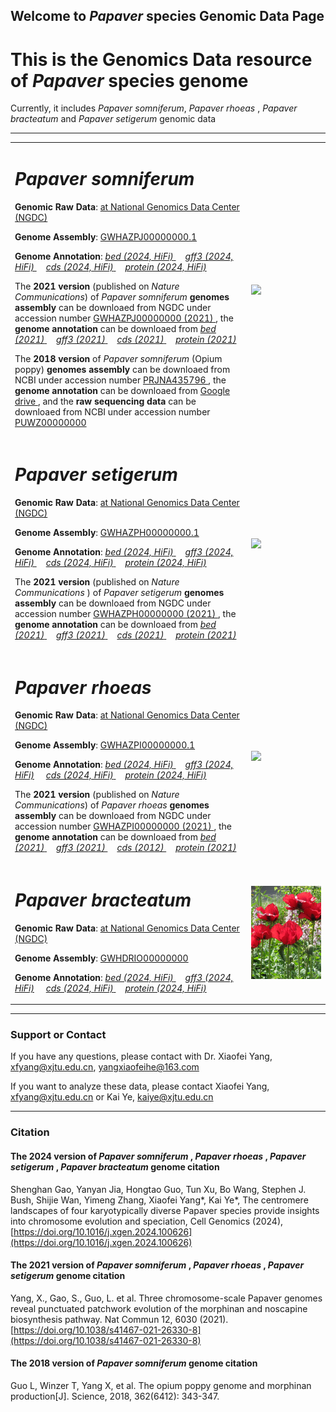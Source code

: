 ## Welcome to _Papaver_ species Genomic Data Page

# This is the Genomics Data resource of _Papaver_ species genome

Currently, it includes _Papaver somniferum_, _Papaver rhoeas_ , _Papaver bracteatum_ and _Papaver setigerum_  genomic data

---
<div>
<table border="0">
  <tr>
    <td width="75%">
      <h1><i>Papaver somniferum</i></h1>
      <p><b>Genomic Raw Data</b>: <a href = "https://ngdc.cncb.ac.cn"> at National Genomics Data Center (NGDC)</a></p>
      <p><b>Genome Assembly</b>: <a href = "https://ngdc.cncb.ac.cn/search/?dbId=&q=GWHAZPJ00000000.1"> GWHAZPJ00000000.1 </a></p>
      <p><b>Genome Annotation</b>: 
        <a href = "https://drive.google.com/file/d/1J2DGfp_x7l5HRaDSVvVWcRyU_sZhvwEC/view?usp=drive_link" download="Papaver_somniferum.gene.bed.tar.gz"> <i>bed (2024, HiFi)</i> </a> &nbsp;&nbsp;&nbsp;
        <a href = "https://drive.google.com/file/d/1qtsXrZMJTcLvNohILSjBSg4MQl6P8NgU/view?usp=drive_link" download="Papaver_somniferum.gene.gff3.tar.gz"> <i>gff3 (2024, HiFi)</i> </a> &nbsp;&nbsp;&nbsp;
        <a href = "https://drive.google.com/file/d/1hln5CxyQBc9EUCvGsWlVnxdJoeiTZ62o/view?usp=drive_link" download="Papaver_somniferum.cds.tar.gz"> <i>cds (2024, HiFi)</i> </a>  &nbsp;&nbsp;&nbsp;
        <a href = "https://drive.google.com/file/d/1f8yyvQ0Cd9S2fIL_uPhXYwJ7gB6kHOR4/view?usp=drive_link" download="Papaver_somniferum.pep.tar.gz"> <i>protein (2024, HiFi)</i> </a> 
      </p> 
      <p>The <b>2021 version </b> (published on <i>Nature Communications</i>) of <i>Papaver somniferum</i> <b>genomes assembly </b> can be downloaed from NGDC under accession number <a href = "https://ngdc.cncb.ac.cn/search/?dbId=&q=GWHAZPJ00000000"> GWHAZPJ00000000 (2021) </a>, the <b>genome annotation </b> can be downloaed from 
      <a href = "https://github.com/xjtu-omics/Papaver-Genomics/raw/main/Papaver_somniferum/Papaver_somniferum.gene.bed.tar.gz" download="Papaver_somniferum.gene.bed.tar.gz"> <i>bed (2021)</i> </a> &nbsp;&nbsp;&nbsp;
      <a href = "https://github.com/xjtu-omics/Papaver-Genomics/raw/main/Papaver_somniferum/Papaver_somniferum.gene.gff3.tar.gz" download="Papaver_somniferum.gene.gff3.tar.gz"> <i>gff3 (2021)</i> </a> &nbsp;&nbsp;&nbsp;
      <a href = "https://github.com/xjtu-omics/Papaver-Genomics/raw/main/Papaver_somniferum/Papaver_somniferum.cds.tar.gz" download="Papaver_somniferum.cds.tar.gz"> <i>cds (2021)</i> </a>  &nbsp;&nbsp;&nbsp;
      <a href = "https://github.com/xjtu-omics/Papaver-Genomics/raw/main/Papaver_somniferum/Papaver_somniferum.pep.tar.gz" download="Papaver_somniferum.pep.tar.gz"> <i>protein (2021)</i> </a> 
      </p> 
      <p> The <b>2018 version </b> of <i>Papaver somniferum</i> (Opium poppy) <b>genomes assembly </b> can be downloaed from NCBI under accession number 
      <a href = "https://www.ncbi.nlm.nih.gov/genome/12819"> PRJNA435796  </a>, the <b>genome annotation </b> can be downloaed from <a href = "https://drive.google.com/drive/folders/1EbvADcWflXQIuFcAukUs5TVDPfq81YrO"> Google drive </a>, and the <b> raw sequencing data </b> can be downloaed from NCBI under accession number <a href = "https://www.ncbi.nlm.nih.gov/Traces/wgs/PUWZ01"> PUWZ00000000 </a> 
      </p>
    </td>
    <td width="25%">
      <img src="image/opium_poppy.png" width="100%">
    </td>
  </tr>
  
  <tr>
    <td width="75%">
      <h1><i>Papaver setigerum</i></h1>
      <p><b>Genomic Raw Data</b>: <a href = "https://ngdc.cncb.ac.cn"> at National Genomics Data Center (NGDC)</a></p>
      <p><b>Genome Assembly</b>: <a href = "https://ngdc.cncb.ac.cn/search/?dbId=&q=GWHAZPH00000000.1"> GWHAZPH00000000.1 </a></p>
      <p><b>Genome Annotation</b>: 
        <a href = "https://drive.google.com/file/d/1S5QYg2poXDZNAU554_Fv5eAVK1PaR8iW/view?usp=drive_link" download="Papaver_setigerum.gene.bed.tar.gz"> <i>bed (2024, HiFi)</i> </a>  &nbsp;&nbsp;&nbsp;
       <a href = "https://drive.google.com/file/d/14Rl4euosWw086Il3c7fL2LC2_-rvxFgp/view?usp=drive_link" download="Papaver_setigerum.gene.gff3.tar.gz"> <i>gff3 (2024, HiFi)</i> </a>  &nbsp;&nbsp;&nbsp;
       <a href = "https://drive.google.com/file/d/1BSq_fZ-Fsk00JTwbfuCPWV80Y32x0pNJ/view?usp=drive_link" download="Papaver_setigerum.cds.tar.gz"> <i>cds (2024, HiFi)</i> </a> &nbsp;&nbsp;&nbsp;
       <a href = "https://drive.google.com/file/d/1ZwllkI7VT5lR3bmx755E0pwPrelqQAXP/view?usp=drive_link" download="Papaver_setigerum.pep.tar.gz"> <i>protein (2024, HiFi)</i> </a> 
      </p>
      <p>The <b>2021 version </b> (published on <i>Nature Communications </i>) of <i>Papaver setigerum</i> <b>genomes assembly </b> can be downloaed from NGDC under accession number <a href = "https://ngdc.cncb.ac.cn/search/?dbId=&q=GWHAZPH00000000"> GWHAZPH00000000 (2021) </a>, the <b>genome annotation </b> can be downloaed from  
        <a href = "https://github.com/xjtu-omics/Papaver-Genomics/raw/main/Papaver_setigerum/Papaver_setigerum.gene.bed.tar.gz" download="Papaver_setigerum.gene.bed.tar.gz"> <i>bed (2021)</i> </a>  &nbsp;&nbsp;&nbsp;
        <a href = "https://github.com/xjtu-omics/Papaver-Genomics/raw/main/Papaver_setigerum/Papaver_setigerum.gene.gff3.tar.gz" download="Papaver_setigerum.gene.gff3.tar.gz"> <i>gff3 (2021)</i> </a>  &nbsp;&nbsp;&nbsp;
       <a href = "https://github.com/xjtu-omics/Papaver-Genomics/raw/main/Papaver_setigerum/Papaver_setigerum.cds.tar.gz" download="Papaver_setigerum.cds.tar.gz"> <i>cds (2021)</i> </a> &nbsp;&nbsp;&nbsp;
       <a href = "https://github.com/xjtu-omics/Papaver-Genomics/raw/main/Papaver_setigerum/Papaver_setigerum.pep.tar.gz" download="Papaver_setigerum.pep.tar.gz"> <i>protein (2021)</i> </a> 
      </p>
    </td>
    <td width="25%">
      <img src="image/setigerum.png" width="100%">
    </td>
  </tr>
  <tr>
    <td width="75%">
      <h1><i>Papaver rhoeas</i></h1>
      <p><b>Genomic Raw Data</b>: <a href = "https://ngdc.cncb.ac.cn"> at National Genomics Data Center (NGDC)</a></p>
      <p><b>Genome Assembly</b>: <a href = "https://ngdc.cncb.ac.cn/search/?dbId=&q=GWHAZPI00000000.1">  GWHAZPI00000000.1 </a></p>
      <p><b>Genome Annotation</b>: 
        <a href = "https://drive.google.com/file/d/1AUFFDpLZKsV96uvDg3hPezWGDTjRrEKk/view?usp=drive_link" download="Papaver_rhoeas.gene.bed.tar.gz"> <i>bed (2024, HiFi)</i> </a>  &nbsp;&nbsp;&nbsp;
      <a href = "https://drive.google.com/file/d/1RxkoiwHg4nuQkJDYCkcwyskUiY77Z5ol/view?usp=drive_link" download="Papaver_rhoeas.gene.gff3.tar.gz"> <i>gff3 (2024, HiFi)</i></a> &nbsp;&nbsp;&nbsp;
      <a href = "https://drive.google.com/file/d/1fkATAw7ZgA0chDlHWYkBlVot3BlReSqN/view?usp=drive_link" download="Papaver_rhoeas.cds.tar.gz"> <i>cds (2024, HiFi)</i> </a> &nbsp;&nbsp;&nbsp;
      <a href = "https://drive.google.com/file/d/1I08LH79O2ddIuzfw8UeRf1jazgMVwDA4/view?usp=drive_link" download="Papaver_rhoeas.pep.tar.gz"> <i>protein (2024, HiFi)</i> </a></p>
      <p>The <b>2021 version </b> (published on <i>Nature Communications</i>) of <i>Papaver rhoeas</i> <b>genomes assembly </b> can be downloaed from NGDC under accession number <a href = "https://ngdc.cncb.ac.cn/search/?dbId=&q=GWHAZPI00000000"> GWHAZPI00000000 (2021) </a>, the <b>genome annotation </b> can be downloaed from 
        <a href = "https://github.com/xjtu-omics/Papaver-Genomics/raw/main/Papaver_rhoeas/Papaver_rhoeas.gene.bed.tar.gz" download="Papaver_rhoeas.gene.bed.tar.gz"> <i>bed (2021)</i> </a>  &nbsp;&nbsp;&nbsp;
        <a href = "https://github.com/xjtu-omics/Papaver-Genomics/raw/main/Papaver_rhoeas/Papaver_rhoeas.gene.gff3.tar.gz" download="Papaver_rhoeas.gene.gff3.tar.gz"> <i>gff3 (2021) </i></a> &nbsp;&nbsp;&nbsp;
      <a href = "https://github.com/xjtu-omics/Papaver-Genomics/raw/main/Papaver_rhoeas/Papaver_rhoeas.cds.tar.gz" download="Papaver_rhoeas.cds.tar.gz"> <i>cds (2012) </i> </a> &nbsp;&nbsp;&nbsp;
      <a href = "https://github.com/xjtu-omics/Papaver-Genomics/raw/main/Papaver_rhoeas/Papaver_rhoeas.pep.tar.gz" download="Papaver_rhoeas.pep.tar.gz"> <i>protein (2021)</i> </a> </p>
    </td>
    <td width="25%">
      <img src="image/rhoeas.png" width="100%">
    </td>
  </tr>
  <tr>
    <td width="75%">
      <h1><i>Papaver bracteatum</i></h1>
      <p><b>Genomic Raw Data</b>: <a href = "https://ngdc.cncb.ac.cn"> at National Genomics Data Center (NGDC)</a></p>
      <p><b>Genome Assembly</b>: <a href = "https://ngdc.cncb.ac.cn/search/?dbId=&q=GWHDRIO00000000"> GWHDRIO00000000 </a></p>
      <p><b>Genome Annotation</b>: 
      <a href = "https://drive.google.com/file/d/1iO8zCKef-Kgsnd1qdhTqLLqvPUo3t7S0/view?usp=drive_link" download="Papaver_bracteatum.gene.bed.tar.gz"> <i>bed (2024, HiFi)</i> </a>  &nbsp;&nbsp;&nbsp;
      <a href = "https://drive.google.com/file/d/1jEgZJ0WBp1u8ChraMZ8y4I41VL3xWbWd/view?usp=drive_link" download="Papaver_bracteatum.gene.gff3.tar.gz"> <i>gff3 (2024, HiFi)</i></a> &nbsp;&nbsp;&nbsp;
      <a href = "https://drive.google.com/file/d/14E2Pfiwn4SG8QfqMN4KSROvZ5H-KO6ym/view?usp=drive_link" download="Papaver_bracteatum.cds.tar.gz"> <i>cds (2024, HiFi)</i> </a> &nbsp;&nbsp;&nbsp;
      <a href = "https://drive.google.com/file/d/1SA1xtNDCgxLW6k26EH4ZsAcRWSuqOcKZ/view?usp=drive_link" download="Papaver_bracteatum.pep.tar.gz"> <i>protein (2024, HiFi)</i> </a></p>
    </td>
    <td width="25%">
      <img src="image/Papaver_bracteata_-_Flickr_-_peganum.jpg" width="100%">
    </td>
  </tr>
</table>
</div>


---
### Support or Contact
If you have any questions, please contact with Dr. Xiaofei Yang, [xfyang@xjtu.edu.cn](xfyang@xjtu.edu.cn), [yangxiaofeihe@163.com](yangxiaofeihe@163.com)

If you want to analyze these data, please contact Xiaofei Yang, [xfyang@xjtu.edu.cn](xfyang@xjtu.edu.cn) or Kai Ye, [kaiye@xjtu.edu.cn](kaiye@xjtu.edu.cn)

---
### Citation
#### The 2024 version of <i> Papaver somniferum </i>, <i> Papaver rhoeas </i>, <i> Papaver setigerum </i>, <i>Papaver bracteatum</i> genome citation
Shenghan Gao, Yanyan Jia, Hongtao Guo, Tun Xu, Bo Wang, Stephen J. Bush, Shijie Wan, Yimeng Zhang, Xiaofei Yang*, Kai Ye*, The centromere landscapes of four karyotypically diverse Papaver species provide insights into chromosome evolution and speciation, Cell Genomics (2024), [https://doi.org/10.1016/j.xgen.2024.100626](https://doi.org/10.1016/j.xgen.2024.100626)

#### The 2021 version of <i> Papaver somniferum </i>, <i> Papaver rhoeas </i>, <i> Papaver setigerum </i> genome citation
Yang, X., Gao, S., Guo, L. et al. Three chromosome-scale Papaver genomes reveal punctuated patchwork evolution of the morphinan and noscapine biosynthesis pathway. Nat Commun 12, 6030 (2021). [https://doi.org/10.1038/s41467-021-26330-8](https://doi.org/10.1038/s41467-021-26330-8)

#### The 2018 version of <i> Papaver somniferum </i> genome citation
Guo L, Winzer T, Yang X, et al. The opium poppy genome and morphinan production[J]. Science, 2018, 362(6412): 343-347.
